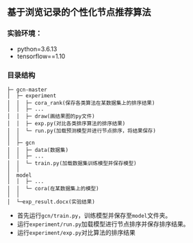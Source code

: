 ## 基于浏览记录的个性化节点推荐算法
### 实验环境：
- python=3.6.13
- tensorflow==1.10

### 目录结构

```
├─ gcn-master
│  ├─ experiment
│  │  ├─ cora_rank(保存各类算法在某数据集上的排序结果)
│  │  ├─ ...
│  │  ├─ draw(画结果图的py文件)
│  │  ├─ exp.py(对比各类排序算法的排序结果)
│  │  └─ run.py(加载预测模型并进行节点排序，将结果保存)
│  │
│  ├─ gcn
│  │  ├─ data(数据集)
│  │  ├─ ...
│  │  └─ train.py(加载数据集训练模型并保存模型)
│  │  
│  model
│  │  ├─ ...
│  │  └─ cora(在某数据集上的模型)
│  │ 
│  └─exp_result.docx(实验结果) 
```
- 首先运行`gcn/train.py`，训练模型并保存至`model`文件夹。
- 运行`experiment/run.py`加载模型进行节点排序并保存排序结果。
- 运行`experiment/exp.py`对比算法的排序结果



